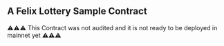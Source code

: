 ## A Felix Lottery Sample Contract

:warning::warning::warning: This Contract was not audited and it is not ready to be deployed in mainnet yet :warning::warning::warning:
